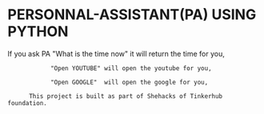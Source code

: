 # PERSONNAL-ASSISTANT(PA) USING PYTHON
                
                
 If you ask  PA "What is the time now"  it will return the time for you,
 
                "Open YOUTUBE" will open the youtube for you,
                
                "Open GOOGLE"  will open the google for you,

          This project is built as part of Shehacks of Tinkerhub foundation.

